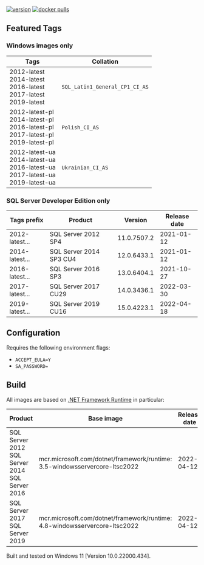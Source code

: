 [![version](https://img.shields.io/badge/docker%20last%20pushed-2022--04--21-blue)](https://hub.docker.com/repository/docker/cagrin/mssql-server-ltsc2022/tags)
[![docker pulls](https://shields.io/docker/pulls/cagrin/mssql-server-ltsc2022)](https://hub.docker.com/repository/docker/cagrin/mssql-server-ltsc2022)


## Featured Tags

### Windows images only

|Tags|Collation|
|--- |---|
|2012-latest<br/>2014-latest<br/>2016-latest<br/>2017-latest<br/>2019-latest|```SQL_Latin1_General_CP1_CI_AS```|
|2012-latest-pl<br/>2014-latest-pl<br/>2016-latest-pl<br/>2017-latest-pl<br/>2019-latest-pl|```Polish_CI_AS``` <img src="https://flagicons.lipis.dev/flags/4x3/pl.svg" width="16">|
|2012-latest-ua<br/>2014-latest-ua<br/>2016-latest-ua<br/>2017-latest-ua<br/>2019-latest-ua|```Ukrainian_CI_AS``` <img src="https://flagicons.lipis.dev/flags/4x3/ua.svg" width="16">|

### SQL Server Developer Edition only

|Tags prefix|Product|Version|Release date|
|--- |--- |--- |---|
|2012-latest...|SQL Server 2012 SP4|11.0.7507.2|2021-01-12|
|2014-latest...|SQL Server 2014 SP3 CU4|12.0.6433.1|2021-01-12|
|2016-latest...|SQL Server 2016 SP3|13.0.6404.1|2021-10-27|
|2017-latest...|SQL Server 2017 CU29|14.0.3436.1|2022-03-30|
|2019-latest...|SQL Server 2019 CU16|15.0.4223.1|2022-04-18|

## Configuration
Requires the following environment flags:
- ```ACCEPT_EULA=Y```
- ```SA_PASSWORD=```

## Build

All images are based on [.NET Framework Runtime](https://hub.docker.com/_/microsoft-dotnet-framework-runtime) in particular:

|Product|Base image|Release date|
|--- |--- |---|
|SQL Server 2012<br/>SQL Server 2014<br/>SQL Server 2016|mcr.microsoft.com/dotnet/framework/runtime:<br/>3.5-windowsservercore-ltsc2022|2022-04-12|
|SQL Server 2017<br/>SQL Server 2019|mcr.microsoft.com/dotnet/framework/runtime:<br/>4.8-windowsservercore-ltsc2022|2022-04-12|

Built and tested on Windows 11 [Version 10.0.22000.434].